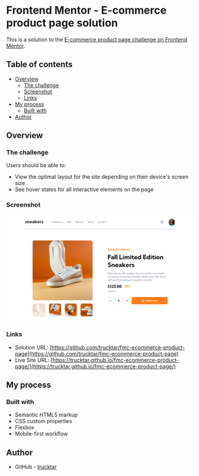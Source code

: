 # Frontend Mentor - E-commerce product page solution

This is a solution to the [E-commerce product page challenge on Frontend Mentor](https://www.frontendmentor.io/challenges/ecommerce-product-page-UPsZ9MJp6).

## Table of contents

- [Overview](#overview)
  - [The challenge](#the-challenge)
  - [Screenshot](#screenshot)
  - [Links](#links)
- [My process](#my-process)
  - [Built with](#built-with)
- [Author](#author)

## Overview

### The challenge

Users should be able to:

- View the optimal layout for the site depending on their device's screen size
- See hover states for all interactive elements on the page

### Screenshot

![Design preview for the E-commerce product page coding challenge](./screenshot.png)

### Links

- Solution URL: [https://github.com/trucktar/fmc-ecommerce-product-page](https://github.com/trucktar/fmc-ecommerce-product-page)
- Live Site URL: [https://trucktar.github.io/fmc-ecommerce-product-page/](https://trucktar.github.io/fmc-ecommerce-product-page/)

## My process

### Built with

- Semantic HTML5 markup
- CSS custom properties
- Flexbox
- Mobile-first workflow

## Author

- GitHub - [trucktar](https://github.com/trucktar)
